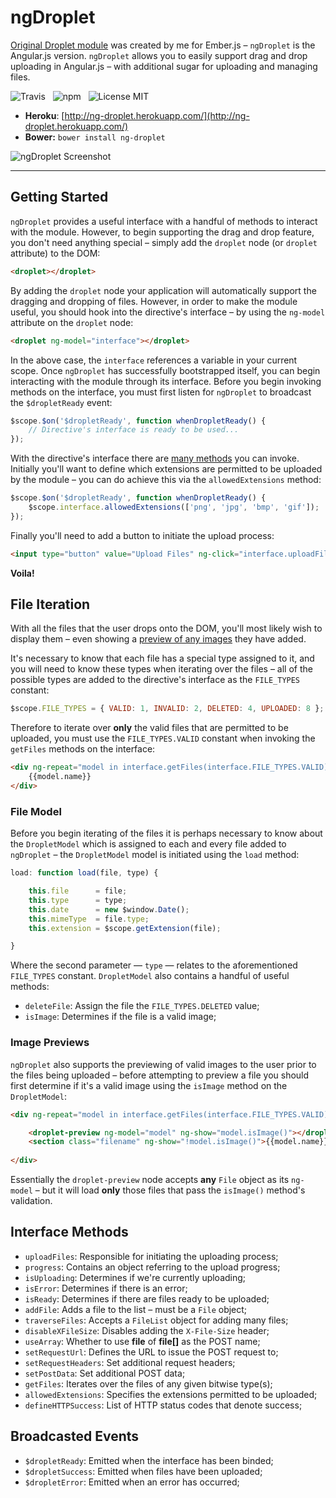 # ngDroplet

[Original Droplet module](https://github.com/Wildhoney/EmberDroplet) was created by me for Ember.js &ndash; `ngDroplet` is the Angular.js version. `ngDroplet` allows you to easily support drag and drop uploading in Angular.js &ndash; with additional sugar for uploading and managing files.

![Travis](http://img.shields.io/travis/Wildhoney/ngDroplet.svg?style=flat)
&nbsp;
![npm](http://img.shields.io/npm/v/ng-droplet.svg?style=flat)
&nbsp;
![License MIT](http://img.shields.io/badge/License-MIT-lightgrey.svg?style=flat)

* **Heroku**: [http://ng-droplet.herokuapp.com/](http://ng-droplet.herokuapp.com/)
* **Bower:** `bower install ng-droplet`

![ngDroplet Screenshot](http://i.imgur.com/Ldev5gl.png)

---

## Getting Started

`ngDroplet` provides a useful interface with a handful of methods to interact with the module. However, to begin supporting the drag and drop feature, you don't need anything special &ndash; simply add the `droplet` node (or `droplet` attribute) to the DOM:

```html
<droplet></droplet>
```

By adding the `droplet` node your application will automatically support the dragging and dropping of files. However, in order to make the module useful, you should hook into the directive's interface &ndash; by using the `ng-model` attribute on the `droplet` node:

```html
<droplet ng-model="interface"></droplet>
```

In the above case, the `interface` references a variable in your current scope. Once `ngDroplet` has successfully bootstrapped itself, you can begin interacting with the module through its interface. Before you begin invoking methods on the interface, you must first listen for `ngDroplet` to broadcast the `$dropletReady` event:

```javascript
$scope.$on('$dropletReady', function whenDropletReady() {
    // Directive's interface is ready to be used...
});
```

With the directive's interface there are [many methods](#interface-methods) you can invoke. Initially you'll want to define which extensions are permitted to be uploaded by the module &ndash; you can do achieve this via the `allowedExtensions` method:

```javascript
$scope.$on('$dropletReady', function whenDropletReady() {
    $scope.interface.allowedExtensions(['png', 'jpg', 'bmp', 'gif']);
});
```

Finally you'll need to add a button to initiate the upload process:

```html
<input type="button" value="Upload Files" ng-click="interface.uploadFiles()"/>
```

**Voila!**

## File Iteration

With all the files that the user drops onto the DOM, you'll most likely wish to display them &ndash; even showing a [preview of any images](#image-previews) they have added.

It's necessary to know that each file has a special type assigned to it, and you will need to know these types when iterating over the files &ndash; all of the possible types are added to the directive's interface as the `FILE_TYPES` constant:

```javascript
$scope.FILE_TYPES = { VALID: 1, INVALID: 2, DELETED: 4, UPLOADED: 8 };
```

Therefore to iterate over **only** the valid files that are permitted to be uploaded, you must use the `FILE_TYPES.VALID` constant when invoking the `getFiles` methods on the interface:

```html
<div ng-repeat="model in interface.getFiles(interface.FILE_TYPES.VALID)">
    {{model.name}}
</div>
```

### File Model

Before you begin iterating of the files it is perhaps necessary to know about the `DropletModel` which is assigned to each and every file added to `ngDroplet` &ndash; the `DropletModel` model is initiated using the `load` method:

```javascript
load: function load(file, type) {

    this.file      = file;
    this.type      = type;
    this.date      = new $window.Date();
    this.mimeType  = file.type;
    this.extension = $scope.getExtension(file);

}
```

Where the second parameter &mdash; `type` &mdash; relates to the aforementioned `FILE_TYPES` constant. `DropletModel` also contains a handful of useful methods:

* `deleteFile`: Assign the file the `FILE_TYPES.DELETED` value;
* `isImage`: Determines if the file is a valid image;

### Image Previews

`ngDroplet` also supports the previewing of valid images to the user prior to the files being uploaded &ndash; before attempting to preview a file you should first determine if it's a valid image using the `isImage` method on the `DropletModel`:

```html
<div ng-repeat="model in interface.getFiles(interface.FILE_TYPES.VALID)">

    <droplet-preview ng-model="model" ng-show="model.isImage()"></droplet-preview>
    <section class="filename" ng-show="!model.isImage()">{{model.name}}</section>
    
</div>
```

Essentially the `droplet-preview` node accepts **any** `File` object as its `ng-model` &ndash; but it will load **only** those files that pass the `isImage()` method's validation.

## Interface Methods

* `uploadFiles`: Responsible for initiating the uploading process;
* `progress`: Contains an object referring to the upload progress;
* `isUploading`: Determines if we're currently uploading;
* `isError`: Determines if there is an error;
* `isReady`: Determines if there are files ready to be uploaded;
* `addFile`: Adds a file to the list &ndash; must be a `File` object;
* `traverseFiles`: Accepts a `FileList` object for adding many files;
* `disableXFileSize`: Disables adding the `X-File-Size` header;
* `useArray`: Whether to use **file** of **file[]** as the POST name;
* `setRequestUrl`: Defines the URL to issue the POST request to;
* `setRequestHeaders`: Set additional request headers;
* `setPostData`: Set additional POST data;
* `getFiles`: Iterates over the files of any given bitwise type(s);
* `allowedExtensions`: Specifies the extensions permitted to be uploaded;
* `defineHTTPSuccess`: List of HTTP status codes that denote success;

## Broadcasted Events

* `$dropletReady`: Emitted when the interface has been binded;
* `$dropletSuccess`: Emitted when files have been uploaded;
* `$dropletError`: Emitted when an error has occurred;